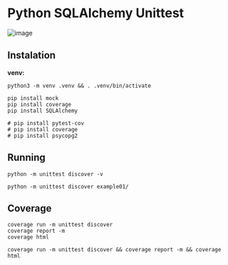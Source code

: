 # Python SQLAlchemy Unittest

![image](https://user-images.githubusercontent.com/1257048/219973971-906c02d6-3ca9-489d-9aed-ce38d1b466b4.png)


## Instalation

__venv:__

    python3 -m venv .venv && . .venv/bin/activate

    pip install mock
    pip install coverage
    pip install SQLAlchemy

    # pip install pytest-cov
    # pip install coverage
    # pip install psycopg2


## Running

    python -m unittest discover -v

    python -m unittest discover example01/

## Coverage

    coverage run -m unittest discover
    coverage report -m
    coverage html

    coverage run -m unittest discover && coverage report -m && coverage html
